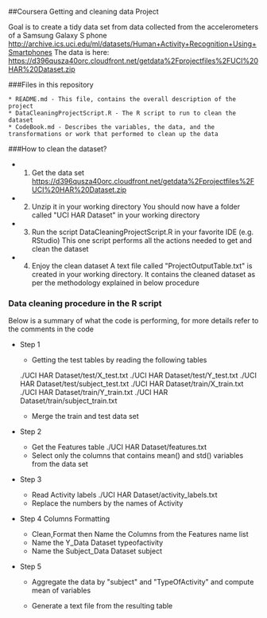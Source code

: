 ##Coursera Getting and cleaning data Project 

Goal is to create a tidy data set from data collected from the accelerometers of a Samsung Galaxy S phone
http://archive.ics.uci.edu/ml/datasets/Human+Activity+Recognition+Using+Smartphones
The data is here:
https://d396qusza40orc.cloudfront.net/getdata%2Fprojectfiles%2FUCI%20HAR%20Dataset.zip

###Files in this repository

	* README.md - This file, contains the overall description of the project
	* DataCleaningProjectScript.R - The R script to run to clean the dataset
	* CodeBook.md - Describes the variables, the data, and the transformations or work that performed to clean up the data

###How to clean the dataset?

* 1) Get the data set 
https://d396qusza40orc.cloudfront.net/getdata%2Fprojectfiles%2FUCI%20HAR%20Dataset.zip

* 2) Unzip it in your working directory
You should now have a folder called "UCI HAR Dataset" in your working directory

* 3) Run the script DataCleaningProjectScript.R in your favorite IDE (e.g. RStudio)
This one script performs all the actions needed to get and clean the dataset

* 4) Enjoy the clean dataset 
A text file called "ProjectOutputTable.txt" is created in your working directory.
It contains the cleaned dataset as per the methodology explained in below procedure

### Data cleaning procedure in the R script
Below is a summary of what the code is performing, for more details refer to the comments in the code

*  Step 1
	* Getting the test tables by reading the following tables
	
	./UCI HAR Dataset/test/X_test.txt
	./UCI HAR Dataset/test/Y_test.txt
	./UCI HAR Dataset/test/subject_test.txt
	./UCI HAR Dataset/train/X_train.txt
	./UCI HAR Dataset/train/Y_train.txt
	./UCI HAR Dataset/train/subject_train.txt
	
	* Merge the train and test data set


*  Step 2
	* Get the Features table
./UCI HAR Dataset/features.txt
	* Select only the columns that contains mean() and std() variables from the data set


*  Step 3 
	* Read Activity labels
	./UCI HAR Dataset/activity_labels.txt
	* Replace the numbers by the names of Activity


*  Step 4  Columns Formatting
	* Clean,Format then Name the Columns from the Features name list
	* Name the Y_Data Dataset
typeofactivity
	* Name the Subject_Data Dataset
subject


*  Step 5 
	* Aggregate the data by "subject" and "TypeOfActivity" and compute mean of variables

	* Generate a text file from the resulting table




